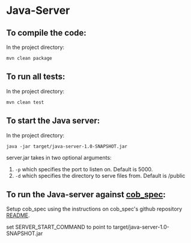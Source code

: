 # Java-Server

## To compile the code:

In the project directory:

```
mvn clean package
```

## To run all tests:

In the project directory:

```
mvn clean test
```

## To start the Java server:

In the project directory:

```
java -jar target/java-server-1.0-SNAPSHOT.jar
```

server.jar takes in two optional arguments:

1. `-p` which specifies the port to listen on. Default is 5000.
2. `-d` which specifies the directory to serve files from. Default is /public

## To run the Java-server against [cob_spec](https://github.com/8thlight/cob_spec):

Setup cob_spec using the instructions on cob_spec's github repository [README](https://github.com/8thlight/cob_spec).

set SERVER_START_COMMAND to point to target/java-server-1.0-SNAPSHOT.jar

